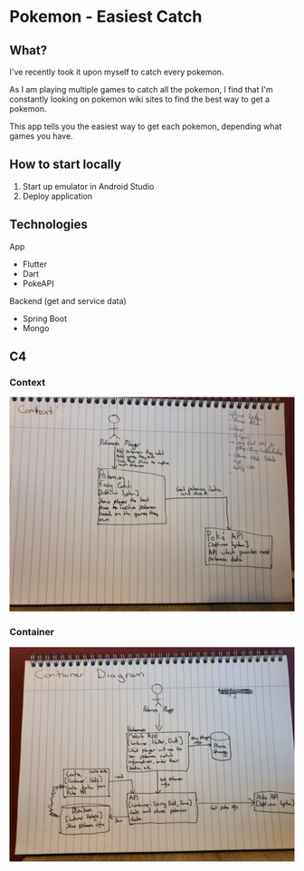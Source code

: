 # Pokemon - Easiest Catch

## What?
I've recently took it upon myself to catch every pokemon.

As I am playing multiple games to catch all the pokemon, I find that I'm constantly looking on pokemon wiki sites to find the best way to get a pokemon.

This app tells you the easiest way to get each pokemon, depending what games you have.

## How to start locally
1. Start up emulator in Android Studio
2. Deploy application

## Technologies
App
- Flutter
- Dart
- PokeAPI

Backend (get and service data)
- Spring Boot
- Mongo

## C4

### Context
![img](./resources/context.jpg)

### Container
![img](./resources/container.jpg)
